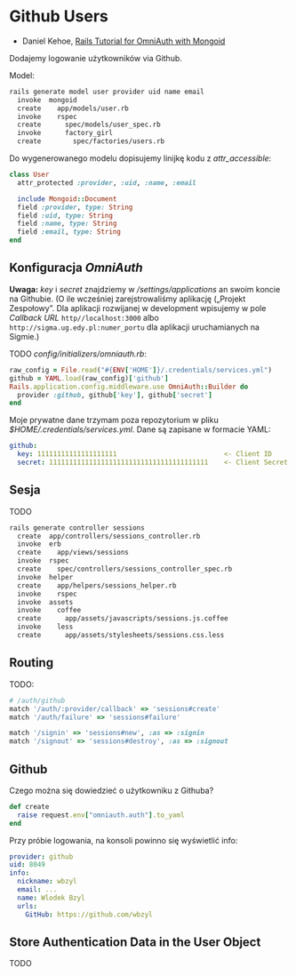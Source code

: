 # Github Users

* Daniel Kehoe,
  [Rails Tutorial for OmniAuth with Mongoid](http://railsapps.github.com/tutorial-rails-mongoid-omniauth.html)

Dodajemy logowanie użytkowników via Github.

Model:

```sh
rails generate model user provider uid name email
  invoke  mongoid
  create    app/models/user.rb
  invoke    rspec
  create      spec/models/user_spec.rb
  invoke      factory_girl
  create        spec/factories/users.rb
```

Do wygenerowanego modelu dopisujemy linijkę kodu z *attr_accessible*:

```ruby
class User
  attr_protected :provider, :uid, :name, :email

  include Mongoid::Document
  field :provider, type: String
  field :uid, type: String
  field :name, type: String
  field :email, type: String
end
```


## Konfiguracja *OmniAuth*

**Uwaga:** *key* i *secret* znajdziemy w */settings/applications*
an swoim koncie na Githubie. (O ile wcześniej zarejstrowaliśmy
aplikację („Projekt Zespołowy”.
Dla aplikacji rozwijanej w development wpisujemy
w pole *Callback URL* `http//localhost:3000` albo
`http://sigma.ug.edy.pl:numer_portu` dla aplikacji uruchamianych na Sigmie.)

TODO *config/initializers/omniauth.rb*:

```ruby
raw_config = File.read("#{ENV['HOME']}/.credentials/services.yml")
github = YAML.load(raw_config)['github']
Rails.application.config.middleware.use OmniAuth::Builder do
  provider :github, github['key'], github['secret']
end
```

Moje prywatne dane trzymam poza repozytorium w pliku
*$HOME/.credentials/services.yml*.
Dane są zapisane w formacie YAML:

```yaml
github:
  key: 11111111111111111111                           <- Client ID
  secret: 1111111111111111111111111111111111111111    <- Client Secret
```


## Sesja

TODO

```sh
rails generate controller sessions
  create  app/controllers/sessions_controller.rb
  invoke  erb
  create    app/views/sessions
  invoke  rspec
  create    spec/controllers/sessions_controller_spec.rb
  invoke  helper
  create    app/helpers/sessions_helper.rb
  invoke    rspec
  invoke  assets
  invoke    coffee
  create      app/assets/javascripts/sessions.js.coffee
  invoke    less
  create      app/assets/stylesheets/sessions.css.less
```

## Routing

TODO:

```ruby
# /auth/github
match '/auth/:provider/callback' => 'sessions#create'
match '/auth/failure' => 'sessions#failure'

match '/signin' => 'sessions#new', :as => :signin
match '/signout' => 'sessions#destroy', :as => :signout
```


## Github

Czego można się dowiedzieć o użytkowniku z Githuba?

```ruby
def create
  raise request.env["omniauth.auth"].to_yaml
end
```

Przy próbie logowania, na konsoli powinno się wyświetlić info:

```yaml
provider: github
uid: 8049
info:
  nickname: wbzyl
  email: ...
  name: Wlodek Bzyl
  urls:
    GitHub: https://github.com/wbzyl
```

## Store Authentication Data in the User Object

TODO
